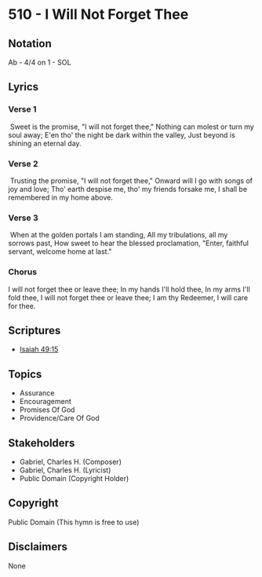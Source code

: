 # 510 - I Will Not Forget Thee

## Notation

Ab - 4/4 on 1 - SOL

## Lyrics

### Verse 1

 Sweet is the promise, "I will not forget thee," Nothing can molest or turn my soul away; E'en  tho' the night be dark within the valley, Just beyond is shining an eternal day.

### Verse 2

 Trusting the promise, "I will not forget thee," Onward will I go with songs of joy and love; Tho' earth despise me, tho' my friends forsake me, I shall be remembered in my home above. 

### Verse 3

 When at the golden portals I am standing, All my tribulations, all my sorrows past, How sweet to hear the blessed proclamation, "Enter, faithful servant, welcome home at last."

### Chorus

I will not forget thee or leave thee; In my hands I'll hold thee, In my arms I'll fold thee, I will not forget thee or leave thee; I am thy Redeemer, I will care for thee. 


## Scriptures

- [Isaiah 49:15](https://www.biblegateway.com/passage/?search=Isaiah%2049%3A15)

## Topics

- Assurance
- Encouragement
- Promises Of God
- Providence/Care Of God

## Stakeholders

- Gabriel, Charles H. (Composer)
- Gabriel, Charles H. (Lyricist)
- Public Domain (Copyright Holder)

## Copyright

Public Domain
(This hymn is free to use)

## Disclaimers

None

